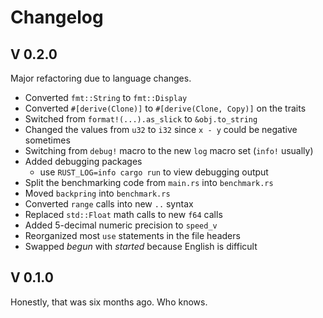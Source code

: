 Changelog
=========

V 0.2.0
-------

Major refactoring due to language changes.

- Converted `fmt::String` to `fmt::Display`
- Converted `#[derive(Clone)]` to `#[derive(Clone, Copy)]` on the traits
- Switched from `format!(...).as_slick` to `&obj.to_string` 
- Changed the values from `u32` to `i32` since `x - y` could be negative sometimes
- Switching from `debug!` macro to the new `log` macro set (`info!` usually)
- Added debugging packages
    - use `RUST_LOG=info cargo run` to view debugging output 
- Split the benchmarking code from `main.rs` into `benchmark.rs`
- Moved `backpring` into `benchmark.rs`
- Converted `range` calls into new `..` syntax
- Replaced `std::Float` math calls to new `f64` calls
- Added 5-decimal numeric precision to `speed_v`
- Reorganized most `use` statements in the file headers
- Swapped *begun* with *started* because English is difficult


V 0.1.0
-------

Honestly, that was six months ago. Who knows.